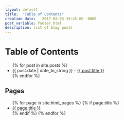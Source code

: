 ```yaml
---
layout: default
title:  "Table of Contents"
creation date:   2017-02-03 19:45:00 -0800
post_variable: footer.html
description: list of blog posts
---
```


<div id="posts">
  <h1>Table of Contents</h1>
  <ul>
    {% for post in site.posts %}
      <li><span>{{ post.date | date_to_string }}</span> - <a href="{{ post.url }}">{{ post.title }}</a></li>
    {% endfor %}
  </ul>
</div>


<div id="pages">
  <h2>Pages</h2>
  <ul>
    {% for page in site.html_pages %}
      {% if page.title %}
        <li><a href="{{ page.url }}">{{ page.title }}</a></li>
      {% endif %}
    {% endfor %}
  </ul>
</div>



